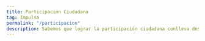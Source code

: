 ```yaml
---
title: Participación Ciudadana
tag: Impulsa
permalink: "/participacion"
description: Sabemos que lograr la participación ciudadana conlleva desafíos. Hagámosla real! Pasa de la teoría a la práctica con herramientas que te permitan concretar proyectos, sueños e impulsar iniciativas ciudadanas.
---
```


